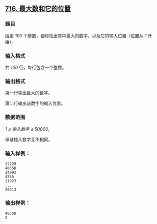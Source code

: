 ## [716. 最大数和它的位置](https://www.acwing.com/problem/content/718/)

### 题目

给定 *100* 个整数，请你找出其中最大的数字，以及它的输入位置（位置从 *1* 开始）。

### 输入格式

共 *100* 行，每行包含一个整数。

### 输出格式

第一行输出最大的数字。

第二行输出该数字的输入位置。

### 数据范围

*1 ≤ 输入数字 ≤ 50000*,

保证输入数字互不相同。

### 输入样例：

```
22229
48558
24992
4755
11923
...
20213
```

### 输出样例：

```
48558
2
```
